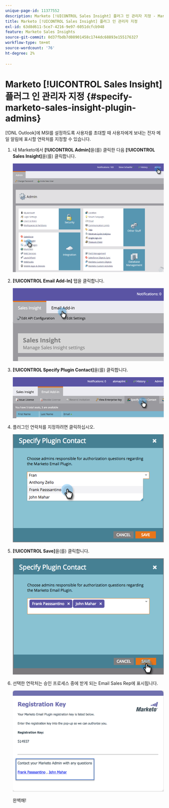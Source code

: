 ```yaml
---
unique-page-id: 11377552
description: Marketo [!UICONTROL Sales Insight] 플러그 인 관리자 지정 - Marketo 문서 - 제품 설명서
title: Marketo [!UICONTROL Sales Insight] 플러그 인 관리자 지정
exl-id: 63d8d611-5ce7-4216-9e97-6051dcfcb948
feature: Marketo Sales Insights
source-git-commit: 0d37fbdb7d08901458c1744dc68893e155176327
workflow-type: tm+mt
source-wordcount: '76'
ht-degree: 2%

---
```


# Marketo [!UICONTROL Sales Insight] 플러그 인 관리자 지정 {#specify-marketo-sales-insight-plugin-admins}

[!DNL Outlook]에 MSI를 설정하도록 사용자를 초대할 때 사용자에게 보내는 전자 메일 알림에 표시할 연락처를 지정할 수 있습니다.

1. 내 Marketo에서 **[!UICONTROL Admin]**&#x200B;을(를) 클릭한 다음 **[!UICONTROL Sales Insight]**&#x200B;을(를) 클릭합니다.

   ![](assets/image2016-7-25-14-3a12-3a59.png)

1. **[!UICONTROL Email Add-In]** 탭을 클릭합니다.

   ![](assets/image2016-7-25-14-3a2-3a53.png)

1. **[!UICONTROL Specify Plugin Contact]**&#x200B;을(를) 클릭합니다.

   ![](assets/image2016-7-25-14-3a7-3a27.png)

1. 플러그인 연락처를 지정하려면 클릭하십시오.

   ![](assets/image2016-8-25-11-3a21-3a38.png)

1. **[!UICONTROL Save]**&#x200B;을(를) 클릭합니다.

   ![](assets/image2016-8-25-11-3a17-3a7.png)

1. 선택한 연락처는 승인 프로세스 중에 받게 되는 Email Sales Rep에 표시됩니다.

   ![](assets/image2016-8-25-11-3a33-3a33.png)

   완벽해!

